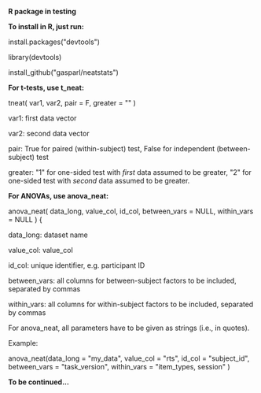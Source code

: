 **R package in testing**

**To install in R, just run:**

install.packages("devtools")

library(devtools)

install_github("gasparl/neatstats")

**For t-tests, use t_neat:**

tneat( var1, var2, pair = F, greater = "" )

var1: first data vector

var2: second data vector

pair: True for paired (within-subject) test, False for independent (between-subject) test

greater: "1" for one-sided test with _first_ data assumed to be greater, "2" for one-sided test with _second_ data assumed to be greater.

**For ANOVAs, use anova_neat:**

anova_neat( data_long, value_col, id_col, between_vars = NULL, within_vars = NULL ) {

data_long: dataset name

value_col: value_col

id_col: unique identifier, e.g. participant ID

between_vars: all columns for between-subject factors to be included, separated by commas

within_vars: all columns for within-subject factors to be included, separated by commas

For anova_neat, all parameters have to be given as strings (i.e., in quotes).

Example:

anova_neat(data_long = "my_data", value_col = "rts", id_col = "subject_id", between_vars = "task_version", within_vars = "item_types, session" )


**To be continued...**